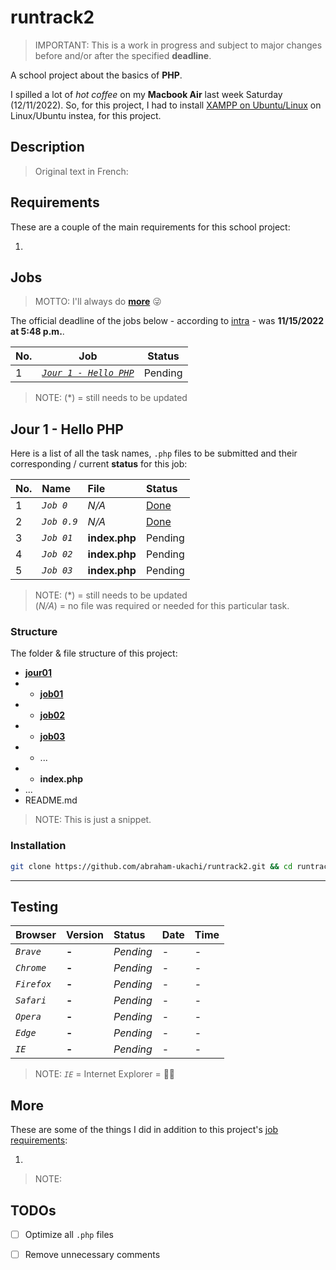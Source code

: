 # runtrack2
> IMPORTANT: This is a work in progress and subject to major changes before and/or after the specified **deadline**.

A school project about the basics of **PHP**.

I spilled a lot of *hot coffee* on my **Macbook Air** last week Saturday (12/11/2022). So, for this project, I had to install [XAMPP on Ubuntu/Linux](https://www.apachefriends.org/download.html) on Linux/Ubuntu instea, for this project.



## Description
> Original text in French:



## Requirements

These are a couple of the main requirements for this school project:

1. 



## Jobs
> MOTTO: I'll always do [**more**](#More) 😜

The official deadline of the jobs below - according to [intra](https://intra.laplateforme.io) - was **11/15/2022 at 5:48 p.m.**.

| No. | Job | Status |
| --- | ---- | ------ |
| 1 | [*`Jour 1 - Hello PHP`*](#Jour-1---Hello-PHP) | Pending |

> NOTE: (\*) = still needs to be updated




## Jour 1 - Hello PHP

Here is a list of all the task names, `.php` files to be submitted and their corresponding / current **status** for this job:

| No. | Name | File | Status |
|:----|:-----|:-----|:-------|
| 1 | *`Job 0`* | *N/A* | [Done](#) |
| 2 | *`Job 0.9`* | *N/A* | [Done](#) |
| 3 | *`Job 01`* | **index.php** | Pending |
| 4 | *`Job 02`* | **index.php** | Pending |
| 5 | *`Job 03`* | **index.php** | Pending |

> NOTE: (\*) = still needs to be updated \
> 			(*N/A*) = no file was required or needed for this particular task.


### Structure

The folder & file structure of this project:
  
- [**jour01**](./jour01/)
- - [**job01**](./jour01/job01/)
- - [**job02**](./jour01/job02/)
- - [**job03**](./jour01/job03/)
- - ...
- - **index.php**
- ...
- README.md

> NOTE: This is just a snippet.



### Installation

```sh
git clone https://github.com/abraham-ukachi/runtrack2.git && cd runtrack2
```


---

## Testing

| Browser | Version | Status | Date | Time
|:--------|:--------|:-------|:-----|:-----
| *`Brave`* | **-** | *Pending* | - | -
| *`Chrome`* | **-** | *Pending* | - | -
| *`Firefox`* | **-** | *Pending* | - | -
| *`Safari`* | **-** | *Pending* | - | -
| *`Opera`* | **-** | *Pending* | - | -
| *`Edge`* | **-** | *Pending* | - | -
| *`IE`* | **-** | *Pending* | - | -

> NOTE: *`IE`* = Internet Explorer = 👎🏽


## More 

These are some of the things I did in addition to this project's [job requirements](#Requirements):

1. 

> NOTE:

## TODOs

- [ ] Optimize all `.php` files
- [ ] Remove unnecessary comments

